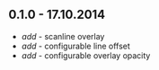 ## 0.1.0 - 17.10.2014

* _add_ - scanline overlay
* _add_ - configurable line offset
* _add_ - configurable overlay opacity
